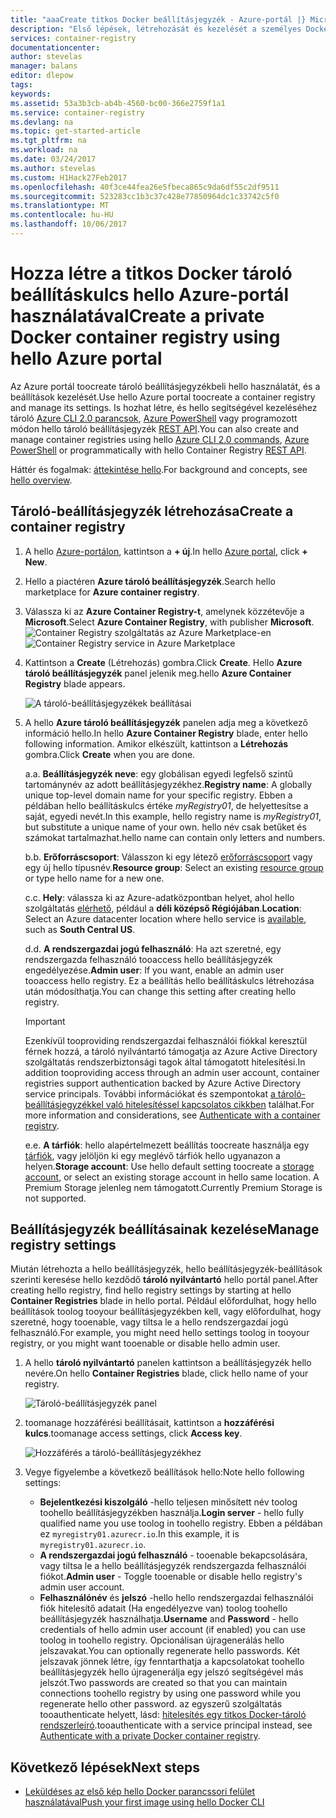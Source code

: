 ```yaml
---
title: "aaaCreate titkos Docker beállításjegyzék - Azure-portál |} Microsoft Docs"
description: "Első lépések, létrehozását és kezelését a személyes Docker-tároló nyilvántartó, hello Azure-portálon"
services: container-registry
documentationcenter: 
author: stevelas
manager: balans
editor: dlepow
tags: 
keywords: 
ms.assetid: 53a3b3cb-ab4b-4560-bc00-366e2759f1a1
ms.service: container-registry
ms.devlang: na
ms.topic: get-started-article
ms.tgt_pltfrm: na
ms.workload: na
ms.date: 03/24/2017
ms.author: stevelas
ms.custom: H1Hack27Feb2017
ms.openlocfilehash: 40f3ce44fea26e5fbeca865c9da6df55c2df9511
ms.sourcegitcommit: 523283cc1b3c37c428e77850964dc1c33742c5f0
ms.translationtype: MT
ms.contentlocale: hu-HU
ms.lasthandoff: 10/06/2017
---
```

# <a name="create-a-private-docker-container-registry-using-hello-azure-portal"></a><span data-ttu-id="41c31-103">Hozza létre a titkos Docker tároló beállításkulcs hello Azure-portál használatával</span><span class="sxs-lookup"><span data-stu-id="41c31-103">Create a private Docker container registry using hello Azure portal</span></span>
<span data-ttu-id="41c31-104">Az Azure portál toocreate tároló beállításjegyzékbeli hello használatát, és a beállítások kezelését.</span><span class="sxs-lookup"><span data-stu-id="41c31-104">Use hello Azure portal toocreate a container registry and manage its settings.</span></span> <span data-ttu-id="41c31-105">Is hozhat létre, és hello segítségével kezeléséhez tároló [Azure CLI 2.0 parancsok](container-registry-get-started-azure-cli.md), [Azure PowerShell](container-registry-get-started-powershell.md) vagy programozott módon hello tároló beállításjegyzék [REST API](https://go.microsoft.com/fwlink/p/?linkid=834376).</span><span class="sxs-lookup"><span data-stu-id="41c31-105">You can also create and manage container registries using hello [Azure CLI 2.0 commands](container-registry-get-started-azure-cli.md), [Azure PowerShell](container-registry-get-started-powershell.md) or programmatically with hello Container Registry [REST API](https://go.microsoft.com/fwlink/p/?linkid=834376).</span></span>

<span data-ttu-id="41c31-106">Háttér és fogalmak: [áttekintése hello](container-registry-intro.md).</span><span class="sxs-lookup"><span data-stu-id="41c31-106">For background and concepts, see [hello overview](container-registry-intro.md).</span></span>

## <a name="create-a-container-registry"></a><span data-ttu-id="41c31-107">Tároló-beállításjegyzék létrehozása</span><span class="sxs-lookup"><span data-stu-id="41c31-107">Create a container registry</span></span>
1. <span data-ttu-id="41c31-108">A hello [Azure-portálon](https://portal.azure.com), kattintson a **+ új**.</span><span class="sxs-lookup"><span data-stu-id="41c31-108">In hello [Azure portal](https://portal.azure.com), click **+ New**.</span></span>
2. <span data-ttu-id="41c31-109">Hello a piactéren **Azure tároló beállításjegyzék**.</span><span class="sxs-lookup"><span data-stu-id="41c31-109">Search hello marketplace for **Azure container registry**.</span></span>
3. <span data-ttu-id="41c31-110">Válassza ki az **Azure Container Registry-t**, amelynek közzétevője a **Microsoft**.</span><span class="sxs-lookup"><span data-stu-id="41c31-110">Select **Azure Container Registry**, with publisher **Microsoft**.</span></span>
    <span data-ttu-id="41c31-111">![Container Registry szolgáltatás az Azure Marketplace-en](./media/container-registry-get-started-portal/container-registry-marketplace.png)</span><span class="sxs-lookup"><span data-stu-id="41c31-111">![Container Registry service in Azure Marketplace](./media/container-registry-get-started-portal/container-registry-marketplace.png)</span></span>
4. <span data-ttu-id="41c31-112">Kattintson a **Create** (Létrehozás) gombra.</span><span class="sxs-lookup"><span data-stu-id="41c31-112">Click **Create**.</span></span> <span data-ttu-id="41c31-113">Hello **Azure tároló beállításjegyzék** panel jelenik meg.</span><span class="sxs-lookup"><span data-stu-id="41c31-113">hello **Azure Container Registry** blade appears.</span></span>

    ![A tároló-beállításjegyzékek beállításai](./media/container-registry-get-started-portal/container-registry-settings.png)
5. <span data-ttu-id="41c31-115">A hello **Azure tároló beállításjegyzék** panelen adja meg a következő információ hello.</span><span class="sxs-lookup"><span data-stu-id="41c31-115">In hello **Azure Container Registry** blade, enter hello following information.</span></span> <span data-ttu-id="41c31-116">Amikor elkészült, kattintson a **Létrehozás** gombra.</span><span class="sxs-lookup"><span data-stu-id="41c31-116">Click **Create** when you are done.</span></span>

    <span data-ttu-id="41c31-117">a.</span><span class="sxs-lookup"><span data-stu-id="41c31-117">a.</span></span> <span data-ttu-id="41c31-118">**Beállításjegyzék neve**: egy globálisan egyedi legfelső szintű tartománynév az adott beállításjegyzékhez.</span><span class="sxs-lookup"><span data-stu-id="41c31-118">**Registry name**: A globally unique top-level domain name for your specific registry.</span></span> <span data-ttu-id="41c31-119">Ebben a példában hello beállításkulcs értéke *myRegistry01*, de helyettesítse a saját, egyedi nevét.</span><span class="sxs-lookup"><span data-stu-id="41c31-119">In this example, hello registry name is *myRegistry01*, but substitute a unique name of your own.</span></span> <span data-ttu-id="41c31-120">hello név csak betűket és számokat tartalmazhat.</span><span class="sxs-lookup"><span data-stu-id="41c31-120">hello name can contain only letters and numbers.</span></span>

    <span data-ttu-id="41c31-121">b.</span><span class="sxs-lookup"><span data-stu-id="41c31-121">b.</span></span> <span data-ttu-id="41c31-122">**Erőforráscsoport**: Válasszon ki egy létező [erőforráscsoport](../azure-resource-manager/resource-group-overview.md#resource-groups) vagy egy új hello típusnév.</span><span class="sxs-lookup"><span data-stu-id="41c31-122">**Resource group**: Select an existing [resource group](../azure-resource-manager/resource-group-overview.md#resource-groups) or type hello name for a new one.</span></span>

    <span data-ttu-id="41c31-123">c.</span><span class="sxs-lookup"><span data-stu-id="41c31-123">c.</span></span> <span data-ttu-id="41c31-124">**Hely**: válassza ki az Azure-adatközpontban helyet, ahol hello szolgáltatás [elérhető](https://azure.microsoft.com/regions/services/), például a **déli középső Régiójában**.</span><span class="sxs-lookup"><span data-stu-id="41c31-124">**Location**: Select an Azure datacenter location where hello service is [available](https://azure.microsoft.com/regions/services/), such as **South Central US**.</span></span>

    <span data-ttu-id="41c31-125">d.</span><span class="sxs-lookup"><span data-stu-id="41c31-125">d.</span></span> <span data-ttu-id="41c31-126">**A rendszergazdai jogú felhasználó**: Ha azt szeretné, egy rendszergazda felhasználó tooaccess hello beállításjegyzék engedélyezése.</span><span class="sxs-lookup"><span data-stu-id="41c31-126">**Admin user**: If you want, enable an admin user tooaccess hello registry.</span></span> <span data-ttu-id="41c31-127">Ez a beállítás hello beállításkulcs létrehozása után módosíthatja.</span><span class="sxs-lookup"><span data-stu-id="41c31-127">You can change this setting after creating hello registry.</span></span>

      > [!IMPORTANT]
      > <span data-ttu-id="41c31-128">Ezenkívül tooproviding rendszergazdai felhasználói fiókkal keresztül férnek hozzá, a tároló nyilvántartó támogatja az Azure Active Directory szolgáltatás rendszerbiztonsági tagok által támogatott hitelesítési.</span><span class="sxs-lookup"><span data-stu-id="41c31-128">In addition tooproviding access through an admin user account, container registries support authentication backed by Azure Active Directory service principals.</span></span> <span data-ttu-id="41c31-129">További információkat és szempontokat [a tároló-beállításjegyzékkel való hitelesítéssel kapcsolatos cikkben](container-registry-authentication.md) találhat.</span><span class="sxs-lookup"><span data-stu-id="41c31-129">For more information and considerations, see [Authenticate with a container registry](container-registry-authentication.md).</span></span>
      >

    <span data-ttu-id="41c31-130">e.</span><span class="sxs-lookup"><span data-stu-id="41c31-130">e.</span></span> <span data-ttu-id="41c31-131">**A tárfiók**: hello alapértelmezett beállítás toocreate használja egy [tárfiók](../storage/common/storage-introduction.md), vagy jelöljön ki egy meglévő tárfiók hello ugyanazon a helyen.</span><span class="sxs-lookup"><span data-stu-id="41c31-131">**Storage account**: Use hello default setting toocreate a [storage account](../storage/common/storage-introduction.md), or select an existing storage account in hello same location.</span></span> <span data-ttu-id="41c31-132">A Premium Storage jelenleg nem támogatott.</span><span class="sxs-lookup"><span data-stu-id="41c31-132">Currently Premium Storage is not supported.</span></span>

## <a name="manage-registry-settings"></a><span data-ttu-id="41c31-133">Beállításjegyzék beállításainak kezelése</span><span class="sxs-lookup"><span data-stu-id="41c31-133">Manage registry settings</span></span>
<span data-ttu-id="41c31-134">Miután létrehozta a hello beállításjegyzék, hello beállításjegyzék-beállítások szerinti keresése hello kezdődő **tároló nyilvántartó** hello portál panel.</span><span class="sxs-lookup"><span data-stu-id="41c31-134">After creating hello registry, find hello registry settings by starting at hello **Container Registries** blade in hello portal.</span></span> <span data-ttu-id="41c31-135">Például előfordulhat, hogy hello beállítások toolog tooyour beállításjegyzékben kell, vagy előfordulhat, hogy szeretné, hogy tooenable, vagy tiltsa le a hello rendszergazdai jogú felhasználó.</span><span class="sxs-lookup"><span data-stu-id="41c31-135">For example, you might need hello settings toolog in tooyour registry, or you might want tooenable or disable hello admin user.</span></span>

1. <span data-ttu-id="41c31-136">A hello **tároló nyilvántartó** panelen kattintson a beállításjegyzék hello nevére.</span><span class="sxs-lookup"><span data-stu-id="41c31-136">On hello **Container Registries** blade, click hello name of your registry.</span></span>

    ![Tároló-beállításjegyzék panel](./media/container-registry-get-started-portal/container-registry-blade.png)
2. <span data-ttu-id="41c31-138">toomanage hozzáférési beállításait, kattintson a **hozzáférési kulcs**.</span><span class="sxs-lookup"><span data-stu-id="41c31-138">toomanage access settings, click **Access key**.</span></span>

    ![Hozzáférés a tároló-beállításjegyzékhez](./media/container-registry-get-started-portal/container-registry-access.png)
3. <span data-ttu-id="41c31-140">Vegye figyelembe a következő beállítások hello:</span><span class="sxs-lookup"><span data-stu-id="41c31-140">Note hello following settings:</span></span>

   * <span data-ttu-id="41c31-141">**Bejelentkezési kiszolgáló** -hello teljesen minősített név toolog toohello beállításjegyzékben használja.</span><span class="sxs-lookup"><span data-stu-id="41c31-141">**Login server** - hello fully qualified name you use toolog in toohello registry.</span></span> <span data-ttu-id="41c31-142">Ebben a példában ez `myregistry01.azurecr.io`.</span><span class="sxs-lookup"><span data-stu-id="41c31-142">In this example, it is `myregistry01.azurecr.io`.</span></span>
   * <span data-ttu-id="41c31-143">**A rendszergazdai jogú felhasználó** - tooenable bekapcsolására, vagy tiltsa le a hello beállításjegyzék rendszergazda felhasználói fiókot.</span><span class="sxs-lookup"><span data-stu-id="41c31-143">**Admin user** - Toggle tooenable or disable hello registry's admin user account.</span></span>
   * <span data-ttu-id="41c31-144">**Felhasználónév** és **jelszó** -hello hello rendszergazdai felhasználói fiók hitelesítő adatait (Ha engedélyezve van) toolog toohello beállításjegyzék használhatja.</span><span class="sxs-lookup"><span data-stu-id="41c31-144">**Username** and **Password** - hello credentials of hello admin user account (if enabled) you can use toolog in toohello registry.</span></span> <span data-ttu-id="41c31-145">Opcionálisan újragenerálás hello jelszavakat.</span><span class="sxs-lookup"><span data-stu-id="41c31-145">You can optionally regenerate hello passwords.</span></span> <span data-ttu-id="41c31-146">Két jelszavak jönnek létre, így fenntarthatja a kapcsolatokat toohello beállításjegyzék hello újragenerálja egy jelszó segítségével más jelszót.</span><span class="sxs-lookup"><span data-stu-id="41c31-146">Two passwords are created so that you can maintain connections toohello registry by using one password while you regenerate hello other password.</span></span> <span data-ttu-id="41c31-147">az egyszerű szolgáltatás tooauthenticate helyett, lásd: [hitelesítés egy titkos Docker-tároló rendszerleíró](container-registry-authentication.md).</span><span class="sxs-lookup"><span data-stu-id="41c31-147">tooauthenticate with a service principal instead, see [Authenticate with a private Docker container registry](container-registry-authentication.md).</span></span>

## <a name="next-steps"></a><span data-ttu-id="41c31-148">Következő lépések</span><span class="sxs-lookup"><span data-stu-id="41c31-148">Next steps</span></span>
* [<span data-ttu-id="41c31-149">Leküldéses az első kép hello Docker parancssori felület használatával</span><span class="sxs-lookup"><span data-stu-id="41c31-149">Push your first image using hello Docker CLI</span></span>](container-registry-get-started-docker-cli.md)
